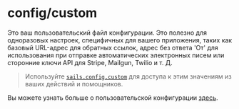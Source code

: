 # config/custom

Это ваш пользовательский файл конфигурации. Это полезно для одноразовых настроек, специфичных для вашего приложения, таких как базовый URL-адрес для обратных ссылок, адрес без ответа 'От' для использования при отправке автоматических электронных писем или сторонние ключи API для Stripe, Mailgun, Twilio и т. Д.

> Используйте [`sails.config.custom`](https://sailsjs.com/documentation/reference/application/sails-config-custom) для доступа к этим значениям из ваших действий и помощников.

Вы можете узнать больше о пользовательской конфигурации [здесь](https://sailsjs.com/documentation/reference/configuration/sails-config-custom).


<docmeta name="displayName" value="custom.js">
